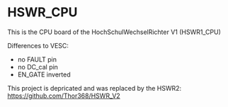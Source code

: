 # HSWR_CPU
This is the CPU board of the HochSchulWechselRichter V1 (HSWR1_CPU)

Differences to VESC:
- no FAULT pin
- no DC_cal pin
- EN_GATE inverted

This project is depricated and was replaced by the HSWR2:
https://github.com/Thor368/HSWR_V2
